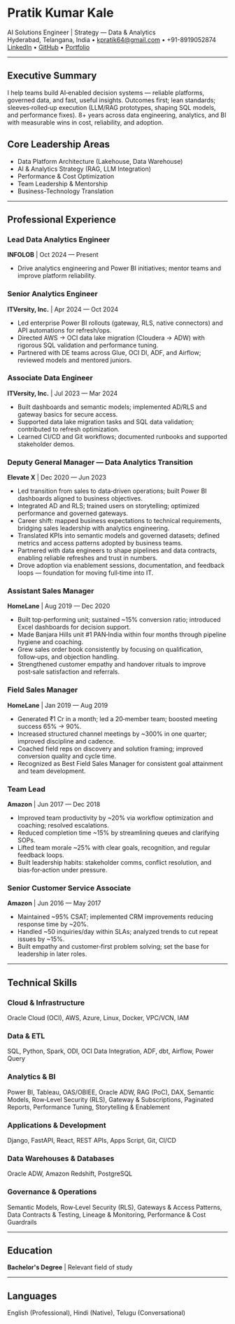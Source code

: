 ﻿# Pratik Kumar Kale

AI Solutions Engineer | Strategy — Data & Analytics  
Hyderabad, Telangana, India • kpratik64@gmail.com • +91-8919052874  
[LinkedIn](https://www.linkedin.com/in/pratik-kumar-kale/) • [GitHub](https://github.com/kpratik64) • [Portfolio](https://kpratik64.github.io/my-portfolio/)

---

## Executive Summary
I help teams build AI‑enabled decision systems — reliable platforms, governed data, and fast, useful insights. Outcomes first; lean standards; sleeves‑rolled‑up execution (LLM/RAG prototypes, shaping SQL models, and performance fixes). 8+ years across data engineering, analytics, and BI with measurable wins in cost, reliability, and adoption.

## Core Leadership Areas
- Data Platform Architecture (Lakehouse, Data Warehouse)
- AI & Analytics Strategy (RAG, LLM Integration)
- Performance & Cost Optimization
- Team Leadership & Mentorship
- Business-Technology Translation

---

## Professional Experience

### Lead Data Analytics Engineer
**INFOLOB** | Oct 2024 — Present
- Drive analytics engineering and Power BI initiatives; mentor teams and improve platform reliability.

### Senior Analytics Engineer
**ITVersity, Inc.** | Apr 2024 — Oct 2024
- Led enterprise Power BI rollouts (gateway, RLS, native connectors) and API automations for refresh/ops.
- Directed AWS → OCI data lake migration (Cloudera → ADW) with rigorous SQL validation and performance tuning.
- Partnered with DE teams across Glue, OCI DI, ADF, and Airflow; reviewed models and mentored juniors.

### Associate Data Engineer
**ITVersity, Inc.** | Jul 2023 — Mar 2024
- Built dashboards and semantic models; implemented AD/RLS and gateway basics for secure access.
- Supported data lake migration tasks and SQL data validation; contributed to refresh optimization.
- Learned CI/CD and Git workflows; documented runbooks and supported stakeholder demos.

### Deputy General Manager — Data Analytics Transition
**Elevate X** | Dec 2020 — Jun 2023
- Led transition from sales to data‑driven operations; built Power BI dashboards aligned to business objectives.
- Integrated AD and RLS; trained users on storytelling; optimized performance and governed gateways.
- Career shift: mapped business expectations to technical requirements, bridging sales leadership with analytics engineering.
- Translated KPIs into semantic models and governed datasets; defined metrics and access patterns adopted by business teams.
- Partnered with data engineers to shape pipelines and data contracts, enabling reliable refreshes and trust in numbers.
- Drove adoption via enablement sessions, documentation, and feedback loops — foundation for moving full‑time into IT.

### Assistant Sales Manager
**HomeLane** | Aug 2019 — Dec 2020
- Built top‑performing unit; sustained ~15% conversion ratio; introduced Excel dashboards for decision support.
- Made Banjara Hills unit #1 PAN‑India within four months through pipeline hygiene and coaching.
- Grew sales order book consistently by focusing on qualification, follow‑ups, and objection handling.
- Strengthened customer empathy and handover rituals to improve post‑sale satisfaction and referrals.

### Field Sales Manager
**HomeLane** | Jan 2019 — Aug 2019
- Generated ₹1 Cr in a month; led a 20‑member team; boosted meeting success 65% → 90%.
- Increased structured channel meetings by ~300% in one quarter; improved discipline and cadence.
- Coached field reps on discovery and solution framing; improved conversion quality and cycle time.
- Recognized as Best Field Sales Manager for consistent goal attainment and team development.

### Team Lead
**Amazon** | Jun 2017 — Dec 2018
- Improved team productivity by ~20% via workflow optimization and coaching; resolved escalations.
- Reduced completion time ~15% by streamlining queues and clarifying SOPs.
- Lifted team morale ~25% with clear goals, recognition, and regular feedback loops.
- Built leadership habits: stakeholder comms, conflict resolution, and bias‑for‑action under pressure.

### Senior Customer Service Associate
**Amazon** | Jun 2016 — May 2017
- Maintained ~95% CSAT; implemented CRM improvements reducing response time by ~20%.
- Handled ~50 inquiries/day within SLAs; analyzed trends to cut repeat issues by ~15%.
- Built empathy and customer‑first problem solving; set the base for leadership in later roles.

---

## Technical Skills

### Cloud & Infrastructure
Oracle Cloud (OCI), AWS, Azure, Linux, Docker, VPC/VCN, IAM

### Data & ETL
SQL, Python, Spark, ODI, OCI Data Integration, ADF, dbt, Airflow, Power Query

### Analytics & BI
Power BI, Tableau, OAS/OBIEE, Oracle ADW, RAG (PoC), DAX, Semantic Models, Row‑Level Security (RLS), Gateway & Subscriptions, Paginated Reports, Performance Tuning, Storytelling & Enablement

### Applications & Development
Django, FastAPI, React, REST APIs, Apps Script, Git, CI/CD

### Data Warehouses & Databases
Oracle ADW, Amazon Redshift, PostgreSQL

### Governance & Operations
Semantic Models, Row‑Level Security (RLS), Gateways & Access Patterns, Data Contracts & Testing, Lineage & Monitoring, Performance & Cost Guardrails

---

## Education
**Bachelor's Degree** | Relevant field of study

---

## Languages
English (Professional), Hindi (Native), Telugu (Conversational)
